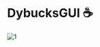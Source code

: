 # DybucksGUI ☕
![1](https://user-images.githubusercontent.com/110442250/188644881-1fe03dee-f1bb-437e-91cb-c3f679ea060a.jpg)


